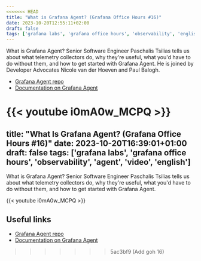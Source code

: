 ```yaml
---
<<<<<<< HEAD
title: "What is Grafana Agent? (Grafana Office Hours #16)"
date: 2023-10-20T12:55:11+02:00
draft: false
tags: ['grafana labs', 'grafana office hours', 'observability', 'english', 'video', 'prometheus', 'metrics', 'grafana agent']
---
```

What is Grafana Agent? Senior Software Engineer Paschalis Tsilias tells us about what telemetry collectors do, why they're useful, what you'd have to do without them, and how to get started with Grafana Agent. He is joined by Developer Advocates Nicole van der Hoeven and Paul Balogh.

- [Grafana Agent repo](https://github.com/grafana/agent)
- [Documentation on Grafana Agent](https://grafana.com/docs/agent/)

{{< youtube i0mA0w_MCPQ >}}
=======
title: "What Is Grafana Agent? (Grafana Office Hours #16)"
date: 2023-10-20T16:39:01+01:00
draft: false
tags: ['grafana labs', 'grafana office hours', 'observability', 'agent', 'video', 'english']
---
What is Grafana Agent? Senior Software Engineer Paschalis Tsilias tells us about what telemetry collectors do, why they're useful, what you'd have to do without them, and how to get started with Grafana Agent.

{{< youtube i0mA0w_MCPQ >}}

## Useful links
- [Grafana Agent repo](https://github.com/grafana/agent)
- [Documentation on Grafana Agent](https://grafana.com/docs/agent/)
>>>>>>> 5ac3bf9 (Add goh 16)
